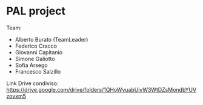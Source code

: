 # PAL project

Team:
- Alberto Burato (TeamLeader)
- Federico Cracco
- Giovanni Capitanio
- Simone Galiotto
- Sofia Arsego
- Francesco Salzillo

Link Drive condiviso:
https://drive.google.com/drive/folders/1QHoWyuabUivW3WtDZsMondbYUVzovxm5

